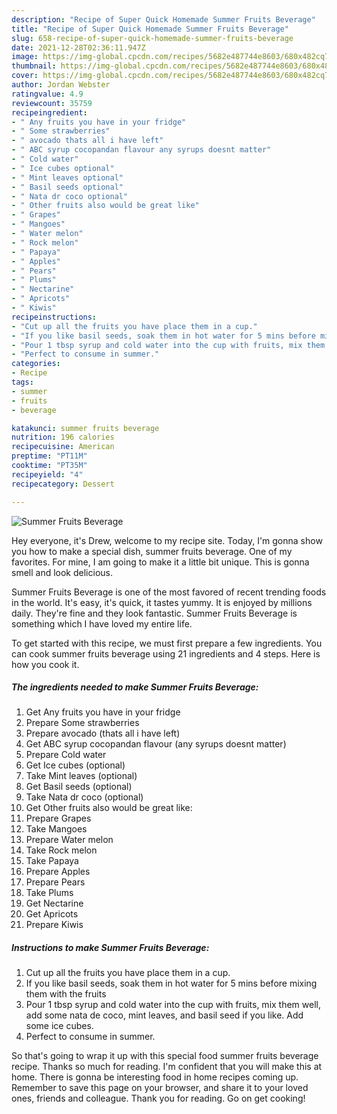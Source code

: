 ```yaml
---
description: "Recipe of Super Quick Homemade Summer Fruits Beverage"
title: "Recipe of Super Quick Homemade Summer Fruits Beverage"
slug: 658-recipe-of-super-quick-homemade-summer-fruits-beverage
date: 2021-12-28T02:36:11.947Z
image: https://img-global.cpcdn.com/recipes/5682e487744e8603/680x482cq70/summer-fruits-beverage-recipe-main-photo.jpg
thumbnail: https://img-global.cpcdn.com/recipes/5682e487744e8603/680x482cq70/summer-fruits-beverage-recipe-main-photo.jpg
cover: https://img-global.cpcdn.com/recipes/5682e487744e8603/680x482cq70/summer-fruits-beverage-recipe-main-photo.jpg
author: Jordan Webster
ratingvalue: 4.9
reviewcount: 35759
recipeingredient:
- " Any fruits you have in your fridge"
- " Some strawberries"
- " avocado thats all i have left"
- " ABC syrup cocopandan flavour any syrups doesnt matter"
- " Cold water"
- " Ice cubes optional"
- " Mint leaves optional"
- " Basil seeds optional"
- " Nata dr coco optional"
- " Other fruits also would be great like"
- " Grapes"
- " Mangoes"
- " Water melon"
- " Rock melon"
- " Papaya"
- " Apples"
- " Pears"
- " Plums"
- " Nectarine"
- " Apricots"
- " Kiwis"
recipeinstructions:
- "Cut up all the fruits you have place them in a cup."
- "If you like basil seeds, soak them in hot water for 5 mins before mixing them with the fruits"
- "Pour 1 tbsp syrup and cold water into the cup with fruits, mix them well, add some nata de coco, mint leaves, and basil seed if you like. Add some ice cubes."
- "Perfect to consume in summer."
categories:
- Recipe
tags:
- summer
- fruits
- beverage

katakunci: summer fruits beverage 
nutrition: 196 calories
recipecuisine: American
preptime: "PT11M"
cooktime: "PT35M"
recipeyield: "4"
recipecategory: Dessert

---
```



![Summer Fruits Beverage](https://img-global.cpcdn.com/recipes/5682e487744e8603/680x482cq70/summer-fruits-beverage-recipe-main-photo.jpg)

Hey everyone, it's Drew, welcome to my recipe site. Today, I'm gonna show you how to make a special dish, summer fruits beverage. One of my favorites. For mine, I am going to make it a little bit unique. This is gonna smell and look delicious.



Summer Fruits Beverage is one of the most favored of recent trending foods in the world. It's easy, it's quick, it tastes yummy. It is enjoyed by millions daily. They're fine and they look fantastic. Summer Fruits Beverage is something which I have loved my entire life.


To get started with this recipe, we must first prepare a few ingredients. You can cook summer fruits beverage using 21 ingredients and 4 steps. Here is how you cook it.

<!--inarticleads1-->

##### The ingredients needed to make Summer Fruits Beverage:

1. Get  Any fruits you have in your fridge
1. Prepare  Some strawberries
1. Prepare  avocado (thats all i have left)
1. Get  ABC syrup cocopandan flavour (any syrups doesnt matter)
1. Prepare  Cold water
1. Get  Ice cubes (optional)
1. Take  Mint leaves (optional)
1. Get  Basil seeds (optional)
1. Take  Nata dr coco (optional)
1. Get  Other fruits also would be great like:
1. Prepare  Grapes
1. Take  Mangoes
1. Prepare  Water melon
1. Take  Rock melon
1. Take  Papaya
1. Prepare  Apples
1. Prepare  Pears
1. Take  Plums
1. Get  Nectarine
1. Get  Apricots
1. Prepare  Kiwis




<!--inarticleads2-->

##### Instructions to make Summer Fruits Beverage:

1. Cut up all the fruits you have place them in a cup.
1. If you like basil seeds, soak them in hot water for 5 mins before mixing them with the fruits
1. Pour 1 tbsp syrup and cold water into the cup with fruits, mix them well, add some nata de coco, mint leaves, and basil seed if you like. Add some ice cubes.
1. Perfect to consume in summer.




So that's going to wrap it up with this special food summer fruits beverage recipe. Thanks so much for reading. I'm confident that you will make this at home. There is gonna be interesting food in home recipes coming up. Remember to save this page on your browser, and share it to your loved ones, friends and colleague. Thank you for reading. Go on get cooking!
